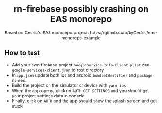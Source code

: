 <div align="center">
  <h1>rn-firebase possibly crashing on EAS monorepo</h1>
  <p>Based on Cedric's EAS monorepo project: https://github.com/byCedric/eas-monorepo-example</p>
</div>

## How to test

- Add your own firebase project `GoogleService-Info-Client.plist` and `google-services-client.json` to root directory
- In `app.json` update both ios and android `bundleIdentifier` and `package` names.
- Build the project on the simulator or device with `yarn ios`
- When the app opens, click on `AUTH GET SETTINGS` and you should get your project settings data in console.
- Finally, click on `AUTH` and the app should show the splash screen and get stuck
